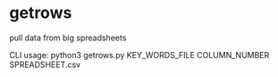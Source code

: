 # getrows
pull data from big spreadsheets

CLI usage: python3 getrows.py KEY_WORDS_FILE COLUMN_NUMBER SPREADSHEET.csv